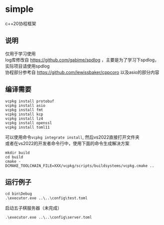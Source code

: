 # simple
c++20协程框架

## 说明
仅用于学习使用  
log库修改自 https://github.com/gabime/spdlog ，主要是为了学习下spdlog，实际项目请使用spdlog  
协程部分参考自 https://github.com/lewissbaker/cppcoro 以及asio的部分内容  

## 编译需要
```
vcpkg install protobuf
vcpkg install asio
vcpkg install fmt
vcpkg install kcp
vcpkg install lz4
vcpkg install openssl
vcpkg install toml11
```

可以使用命令`vcpkg integrate install`, 然后vs2022直接打开文件夹  
或者在vs2022的开发者命令行中，使用下面的命令生成解决方案
```
mkdir build
cd build
cmake -DCMAKE_TOOLCHAIN_FILE=XXX/vcpkg/scripts/buildsystems/vcpkg.cmake ..
```

## 运行例子
```
cd bin\Debug
.\executor.exe ..\..\config\test.toml
```

启动五子棋服务器（未完成）
```
.\executor.exe ..\..\config\server.toml
```
